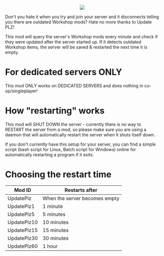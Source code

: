 <p align="center">
	<img src="https://i.imgur.com/3yztk0D.png"/>
</p>

Don't you hate it when you try and join your server and it disconnects telling you there are outdated Workshop mods? Hate no more thanks to Update PLZ!

This mod will query the server's Workshop mods every minute and check if they were updated after the server started up. If it detects outdated Workshop items, the server will be saved & restarted the next time it is empty.


# For dedicated servers **ONLY**
This mod ONLY works on DEDICATED SERVERS and does nothing in co-op/singleplayer!


# How "restarting" works
This mod will SHUT DOWN the server - currently there is no way to RESTART the server from a mod, so please make sure you are using a daemon that will automatically restart the server when it shuts itself down.

If you don't currently have this setup for your server, you can find a simple script (bash script for Linux, Batch script for Windows) online for automatically restarting a program if it exits.


# Choosing the restart time
| **Mod ID**  | **Restarts after**            |
|-------------|-------------------------------|
| UpdatePlz   | When the server becomes empty |
| UpdatePlz1  | 1 minute                      |
| UpdatePlz5  | 5 minutes                     |
| UpdatePlz10 | 10 minutes                    |
| UpdatePlz15 | 15 minutes                    |
| UpdatePlz30 | 30 minutes                    |
| UpdatePlz60 | 1 hour                        |